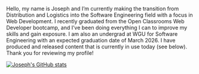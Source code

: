 Hello, my name is Joseph and I’m currently making the transition from Distribution and Logistics into the Software Engineering field with a focus in Web Development. I recently graduated from the Open Classrooms Web Developer bootcamp, and I’ve been doing everything I can to improve my skills and gain exposure. I am also an undergrad at WGU for Software Engineering with an expected graduation date of March 2026. I have produced and released content that is currently in use today (see below). Thank you for reviewing my profile!

[![Joseph's GitHub stats](https://github-readme-stats.vercel.app/api?username=jjoslin07&theme=merko&show_icons=true)](https://github.com/anuraghazra/github-readme-stats)
<!--
**jjoslin07/jjoslin07** is a ✨ _special_ ✨ repository because its `README.md` (this file) appears on your GitHub profile.

Here are some ideas to get you started:

- 🔭 I’m currently working on ...
- 🌱 I’m currently learning ...
- 👯 I’m looking to collaborate on ...
- 🤔 I’m looking for help with ...
- 💬 Ask me about ...
- 📫 How to reach me: ...
- 😄 Pronouns: ...
- ⚡ Fun fact: ...
-->
